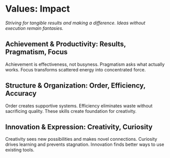 # Values: Impact

*Striving for tangible results and making a difference. Ideas without execution remain fantasies.*

## Achievement & Productivity: Results, Pragmatism, Focus

Achievement is effectiveness, not busyness. Pragmatism asks what actually works. Focus transforms scattered energy into concentrated force.

## Structure & Organization: Order, Efficiency, Accuracy

Order creates supportive systems. Efficiency eliminates waste without sacrificing quality. These skills create foundation for creativity.

## Innovation & Expression: Creativity, Curiosity

Creativity sees new possibilities and makes novel connections. Curiosity drives learning and prevents stagnation. Innovation finds better ways to use existing tools.
